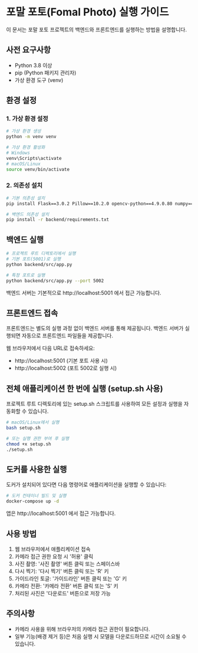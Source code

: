 # 포말 포토(Fomal Photo) 실행 가이드

이 문서는 포말 포토 프로젝트의 백엔드와 프론트엔드를 실행하는 방법을 설명합니다.

## 사전 요구사항

- Python 3.8 이상
- pip (Python 패키지 관리자)
- 가상 환경 도구 (venv)

## 환경 설정

### 1. 가상 환경 설정

```bash
# 가상 환경 생성
python -m venv venv

# 가상 환경 활성화
# Windows
venv\Scripts\activate
# macOS/Linux
source venv/bin/activate
```

### 2. 의존성 설치

```bash
# 기본 의존성 설치
pip install Flask==3.0.2 Pillow==10.2.0 opencv-python==4.9.0.80 numpy==1.26.4 python-dotenv==1.0.1 rembg onnxruntime

# 백엔드 의존성 설치
pip install -r backend/requirements.txt
```

## 백엔드 실행

```bash
# 프로젝트 루트 디렉토리에서 실행
# 기본 포트(5001)로 실행
python backend/src/app.py

# 특정 포트로 실행
python backend/src/app.py --port 5002
```

백엔드 서버는 기본적으로 http://localhost:5001 에서 접근 가능합니다.

## 프론트엔드 접속

프론트엔드는 별도의 실행 과정 없이 백엔드 서버를 통해 제공됩니다. 
백엔드 서버가 실행되면 자동으로 프론트엔드 파일들을 제공합니다.

웹 브라우저에서 다음 URL로 접속하세요:
- http://localhost:5001 (기본 포트 사용 시)
- http://localhost:5002 (포트 5002로 실행 시)

## 전체 애플리케이션 한 번에 실행 (setup.sh 사용)

프로젝트 루트 디렉토리에 있는 setup.sh 스크립트를 사용하여 모든 설정과 실행을 자동화할 수 있습니다.

```bash
# macOS/Linux에서 실행
bash setup.sh

# 또는 실행 권한 부여 후 실행
chmod +x setup.sh
./setup.sh
```

## 도커를 사용한 실행

도커가 설치되어 있다면 다음 명령어로 애플리케이션을 실행할 수 있습니다:

```bash
# 도커 컨테이너 빌드 및 실행
docker-compose up -d
```

앱은 http://localhost:5001 에서 접근 가능합니다.

## 사용 방법

1. 웹 브라우저에서 애플리케이션 접속
2. 카메라 접근 권한 요청 시 '허용' 클릭
3. 사진 촬영: '사진 촬영' 버튼 클릭 또는 스페이스바 
4. 다시 찍기: '다시 찍기' 버튼 클릭 또는 'R' 키 
5. 가이드라인 토글: '가이드라인' 버튼 클릭 또는 'G' 키 
6. 카메라 전환: '카메라 전환' 버튼 클릭 또는 'S' 키 
7. 처리된 사진은 '다운로드' 버튼으로 저장 가능

## 주의사항

- 카메라 사용을 위해 브라우저의 카메라 접근 권한이 필요합니다.
- 일부 기능(배경 제거 등)은 처음 실행 시 모델을 다운로드하므로 시간이 소요될 수 있습니다. 
